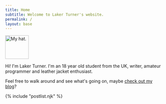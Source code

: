 ```yaml
---
title: Home
subtitle: Welcome to Laker Turner's website.
permalink: /
layout: base
---
```


<img src="/cdn/image/hat.jpg" alt="My hat." height=75 width=75 class="profile-photo"></img>

Hi! I'm Laker Turner. I'm an 18 year old student from the UK, writer, amateur programmer and leather jacket enthusiast.

Feel free to walk around and see what's going on, maybe [check out my blog](/blog)?

{% include "postlist.njk" %}

<!--{% include "hcard.njk" %}-->
